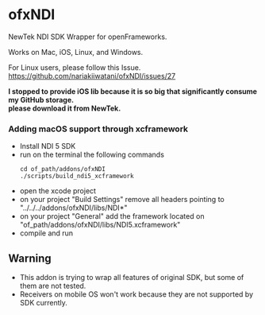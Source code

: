 # ofxNDI

NewTek NDI SDK Wrapper for openFrameworks.

Works on Mac, iOS, Linux, and Windows.

For Linux users, please follow this Issue.  
https://github.com/nariakiiwatani/ofxNDI/issues/27

__I stopped to provide iOS lib because it is so big that significantly consume my GitHub storage.  
please download it from NewTek.__

### Adding macOS support through xcframework
* Install NDI 5 SDK
* run on the terminal the following commands
    ``` shell
    cd of_path/addons/ofxNDI
    ./scripts/build_ndi5_xcframework
    ```
* open the xcode project
* on your project "Build Settings" remove all headers pointing to "../../../addons/ofxNDI/libs/NDI*"
* on your project "General" add the framework located on "of_path/addons/ofxNDI/libs/NDI5.xcframework"
* compile and run

## Warning
- This addon is trying to wrap all features of original SDK, but some of them are not tested.
- Receivers on mobile OS won't work because they are not supported by SDK currently.
